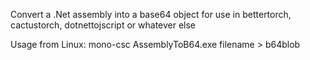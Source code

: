 Convert a .Net assembly into a base64 object for use in bettertorch, cactustorch, dotnettojscript or whatever else

Usage from Linux:
mono-csc AssemblyToB64.exe filename > b64blob
